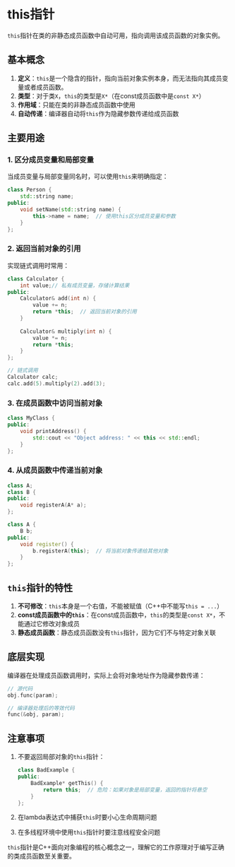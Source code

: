 # this指针

`this`指针在类的非静态成员函数中自动可用，指向调用该成员函数的对象实例。

## 基本概念

1. **定义**：`this`是一个隐含的指针，指向当前对象实例本身，而无法指向其成员变量或者成员函数。
2. **类型**：对于类`X`，`this`的类型是`X*`（在const成员函数中是`const X*`）
3. **作用域**：只能在类的非静态成员函数中使用
4. **自动传递**：编译器自动将`this`作为隐藏参数传递给成员函数

## 主要用途

### 1. 区分成员变量和局部变量

当成员变量与局部变量同名时，可以使用`this`来明确指定：

```cpp
class Person {
    std::string name;
public:
    void setName(std::string name) {
        this->name = name;  // 使用this区分成员变量和参数
    }
};
```

### 2. 返回当前对象的引用

实现链式调用时常用：

```cpp
class Calculator {
    int value;// 私有成员变量，存储计算结果
public:
    Calculator& add(int n) {
        value += n;
        return *this;  // 返回当前对象的引用
    }
    
    Calculator& multiply(int n) {
        value *= n;
        return *this;
    }
};

// 链式调用
Calculator calc;
calc.add(5).multiply(2).add(3);
```

### 3. 在成员函数中访问当前对象

```cpp
class MyClass {
public:
    void printAddress() {
        std::cout << "Object address: " << this << std::endl;
    }
};
```

### 4. 从成员函数中传递当前对象

```cpp
class A;
class B {
public:
    void registerA(A* a);
};

class A {
    B b;
public:
    void register() {
        b.registerA(this);  // 将当前对象传递给其他对象
    }
};
```

## `this`指针的特性

1. **不可修改**：`this`本身是一个右值，不能被赋值（C++中不能写`this = ...`）
2. **const成员函数中的`this`**：在const成员函数中，`this`的类型是`const X*`，不能通过它修改对象成员
3. **静态成员函数**：静态成员函数没有`this`指针，因为它们不与特定对象关联

## 底层实现

编译器在处理成员函数调用时，实际上会将对象地址作为隐藏参数传递：

```cpp
// 源代码
obj.func(param);

// 编译器处理后的等效代码
func(&obj, param);
```

## 注意事项

1. 不要返回局部对象的`this`指针：
   ```cpp
   class BadExample {
   public:
       BadExample* getThis() {
           return this;  // 危险：如果对象是局部变量，返回的指针将悬空
       }
   };
   ```

2. 在lambda表达式中捕获`this`时要小心生命周期问题

3. 在多线程环境中使用`this`指针时要注意线程安全问题

`this`指针是C++面向对象编程的核心概念之一，理解它的工作原理对于编写正确的类成员函数至关重要。